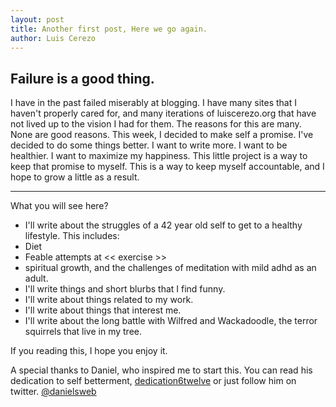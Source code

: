 ```yaml
---
layout: post
title: Another first post, Here we go again.
author: Luis Cerezo
---
```

## Failure is a good thing.

I have in the past failed miserably at blogging. I have many sites that I haven't properly cared for, and many iterations of luiscerezo.org that have not lived up to the vision I had for them. The reasons for this are many. None are good reasons. This week, I decided to make self a promise.  I've decided to do some things better. I want to write more. I want to be healthier. I want to maximize my happiness. This little project is a way to keep that promise to myself. This is a way to keep myself accountable, and I hope to grow a little as a result.

-----
What you will see here?
* I'll write about the struggles of a 42 year old self to get to a healthy lifestyle. This includes:
 * Diet
 * Feable attempts at << exercise >>
 * spiritual growth, and the challenges of meditation with mild adhd as an adult. 
* I'll write things and short blurbs that I find funny.
* I'll write about things related to my work.
* I'll write about things that interest me.
* I'll write about the long battle with Wilfred and Wackadoodle, the terror squirrels that live in my tree.

If you reading this, I hope you enjoy it. 

A special thanks to Daniel, who inspired me to start this. You can read his dedication to self betterment, [dedication6twelve](https://dedication6twelve.github.io) or just follow him on twitter. [@danielsweb](https://twitter.com/danielsweb)
